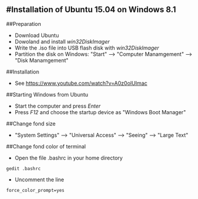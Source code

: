 #Installation of Ubuntu 15.04 on Windows 8.1
------------------------------
##Preparation
* Download Ubuntu
* Dowoland and install *win32DiskImager*
* Write the .iso file into USB flash disk with *win32DiskImager*
* Partition the disk on Windows: "Start" --> "Computer Manamgement" --> "Disk Manamgement" 

##Installation

* See https://www.youtube.com/watch?v=A0z0olUImac

##Starting Windows from Ubuntu
* Start the computer and press *Enter* 
* Press *F12* and choose the startup device as "Windows Boot Manager" 



##Change fond size
* "System Settings" --> "Universal Access" --> "Seeing" --> "Large Text"

##Change fond color of terminal 
* Open the file .bashrc in your home directory
```
gedit .bashrc
```
* Uncomment the line 
```
force_color_prompt=yes
```
